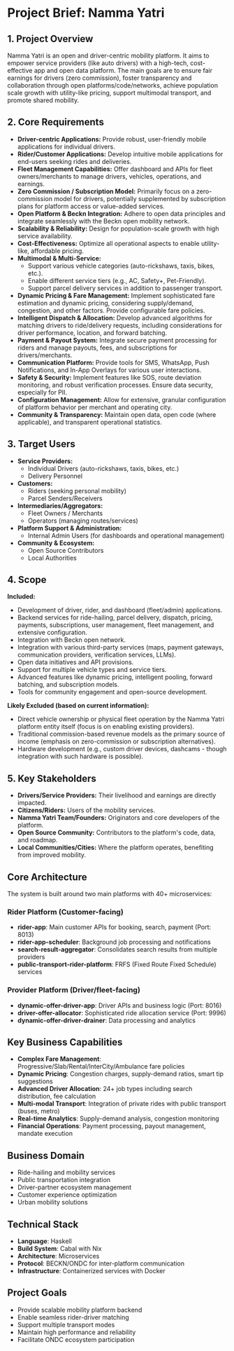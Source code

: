 # Project Brief: Namma Yatri

## 1. Project Overview
Namma Yatri is an open and driver-centric mobility platform. It aims to empower service providers (like auto drivers) with a high-tech, cost-effective app and open data platform. The main goals are to ensure fair earnings for drivers (zero commission), foster transparency and collaboration through open platforms/code/networks, achieve population scale growth with utility-like pricing, support multimodal transport, and promote shared mobility.

## 2. Core Requirements
-   **Driver-centric Applications:** Provide robust, user-friendly mobile applications for individual drivers.
-   **Rider/Customer Applications:** Develop intuitive mobile applications for end-users seeking rides and deliveries.
-   **Fleet Management Capabilities:** Offer dashboard and APIs for fleet owners/merchants to manage drivers, vehicles, operations, and earnings.
-   **Zero Commission / Subscription Model:** Primarily focus on a zero-commission model for drivers, potentially supplemented by subscription plans for platform access or value-added services.
-   **Open Platform & Beckn Integration:** Adhere to open data principles and integrate seamlessly with the Beckn open mobility network.
-   **Scalability & Reliability:** Design for population-scale growth with high service availability.
-   **Cost-Effectiveness:** Optimize all operational aspects to enable utility-like, affordable pricing.
-   **Multimodal & Multi-Service:**
    -   Support various vehicle categories (auto-rickshaws, taxis, bikes, etc.).
    -   Enable different service tiers (e.g., AC, Safety+, Pet-Friendly).
    -   Support parcel delivery services in addition to passenger transport.
-   **Dynamic Pricing & Fare Management:** Implement sophisticated fare estimation and dynamic pricing, considering supply/demand, congestion, and other factors. Provide configurable fare policies.
-   **Intelligent Dispatch & Allocation:** Develop advanced algorithms for matching drivers to ride/delivery requests, including considerations for driver performance, location, and forward batching.
-   **Payment & Payout System:** Integrate secure payment processing for riders and manage payouts, fees, and subscriptions for drivers/merchants.
-   **Communication Platform:** Provide tools for SMS, WhatsApp, Push Notifications, and In-App Overlays for various user interactions.
-   **Safety & Security:** Implement features like SOS, route deviation monitoring, and robust verification processes. Ensure data security, especially for PII.
-   **Configuration Management:** Allow for extensive, granular configuration of platform behavior per merchant and operating city.
-   **Community & Transparency:** Maintain open data, open code (where applicable), and transparent operational statistics.

## 3. Target Users
-   **Service Providers:**
    -   Individual Drivers (auto-rickshaws, taxis, bikes, etc.)
    -   Delivery Personnel
-   **Customers:**
    -   Riders (seeking personal mobility)
    -   Parcel Senders/Receivers
-   **Intermediaries/Aggregators:**
    -   Fleet Owners / Merchants
    -   Operators (managing routes/services)
-   **Platform Support & Administration:**
    -   Internal Admin Users (for dashboards and operational management)
-   **Community & Ecosystem:**
    -   Open Source Contributors
    -   Local Authorities

## 4. Scope
**Included:**
-   Development of driver, rider, and dashboard (fleet/admin) applications.
-   Backend services for ride-hailing, parcel delivery, dispatch, pricing, payments, subscriptions, user management, fleet management, and extensive configuration.
-   Integration with Beckn open network.
-   Integration with various third-party services (maps, payment gateways, communication providers, verification services, LLMs).
-   Open data initiatives and API provisions.
-   Support for multiple vehicle types and service tiers.
-   Advanced features like dynamic pricing, intelligent pooling, forward batching, and subscription models.
-   Tools for community engagement and open-source development.

**Likely Excluded (based on current information):**
-   Direct vehicle ownership or physical fleet operation by the Namma Yatri platform entity itself (focus is on enabling existing providers).
-   Traditional commission-based revenue models as the primary source of income (emphasis on zero-commission or subscription alternatives).
-   Hardware development (e.g., custom driver devices, dashcams - though integration with such hardware is possible).

## 5. Key Stakeholders
- **Drivers/Service Providers:** Their livelihood and earnings are directly impacted.
- **Citizens/Riders:** Users of the mobility services.
- **Namma Yatri Team/Founders:** Originators and core developers of the platform.
- **Open Source Community:** Contributors to the platform's code, data, and roadmap.
- **Local Communities/Cities:** Where the platform operates, benefiting from improved mobility.
## Core Architecture
The system is built around two main platforms with 40+ microservices:

### Rider Platform (Customer-facing)
- **rider-app**: Main customer APIs for booking, search, payment (Port: 8013)
- **rider-app-scheduler**: Background job processing and notifications
- **search-result-aggregator**: Consolidates search results from multiple providers
- **public-transport-rider-platform**: FRFS (Fixed Route Fixed Schedule) services

### Provider Platform (Driver/fleet-facing)
- **dynamic-offer-driver-app**: Driver APIs and business logic (Port: 8016)
- **driver-offer-allocator**: Sophisticated ride allocation service (Port: 9996)
- **dynamic-offer-driver-drainer**: Data processing and analytics

## Key Business Capabilities
- **Complex Fare Management**: Progressive/Slab/Rental/InterCity/Ambulance fare policies
- **Dynamic Pricing**: Congestion charges, supply-demand ratios, smart tip suggestions
- **Advanced Driver Allocation**: 24+ job types including search distribution, fee calculation
- **Multi-modal Transport**: Integration of private rides with public transport (buses, metro)
- **Real-time Analytics**: Supply-demand analysis, congestion monitoring
- **Financial Operations**: Payment processing, payout management, mandate execution

## Business Domain
- Ride-hailing and mobility services
- Public transportation integration
- Driver-partner ecosystem management
- Customer experience optimization
- Urban mobility solutions

## Technical Stack
- **Language**: Haskell
- **Build System**: Cabal with Nix
- **Architecture**: Microservices
- **Protocol**: BECKN/ONDC for inter-platform communication
- **Infrastructure**: Containerized services with Docker

## Project Goals
- Provide scalable mobility platform backend
- Enable seamless rider-driver matching
- Support multiple transport modes
- Maintain high performance and reliability
- Facilitate ONDC ecosystem participation

